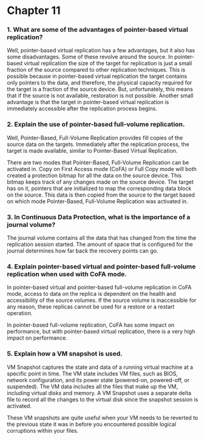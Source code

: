 # Chapter 11

### 1. What are some of the advantages of pointer-based virtual replication?
    
Well, pointer-based virtual replication has a few advantages, but it also has some disadvantages. Some of these revolve around the source. In pointer-based virtual replication the size of the target for replication is just a small fraction of the source compared to other replication techniques. This is possible because in pointer-based virtual replication the target contains only pointers to the data, and therefore, the physical capacity required for the target is a fraction of the source device. But, unfortunately, this means that if the source is not available, restoration is not possible. Another small advantage is that the target in pointer-based virtual replication is immediately accessible after the replication process begins.

### 2. Explain the use of pointer-based full-volume replication.
    
Well, Pointer-Based, Full-Volume Replication provides fill copies of the source data on the targets. Immediately after the replication process, the target is made available, similar to Pointer-Based Virtual Replication.
    
There are two modes that Pointer-Based, Full-Volume Replication can be activated in. Copy on First Access mode (CoFA) or Full Copy mode will both created a protection bitmap for all the data on the source device. This bitmap keeps track of any changes made on the source device. The target has on it, pointers that are initialized to map the corresponding data block on the source. This data is then copied from the source to the target based on which mode Pointer-Based, Full-Volume Replication was activated in.

### 3. In Continuous Data Protection, what is the importance of a journal volume? 

The journal volume contains all the data that has changed from the time the replication session started. The amount of space that is configured for the journal determines how far back the recovery points can go.

### 4. Explain pointer-based virtual and pointer-based full-volume replication when used with CoFA mode.

In pointer-based virtual and pointer-based full-volume replication in CoFA
mode, access to data on the replica is dependent on the health and accessibility
of the source volumes. If the source volume is inaccessible for any reason, these replicas cannot be used for a restore or a restart operation.

In pointer-based full-volume replication, CoFA has some impact on performance, but with pointer-based virtual replication, there is a very high impact on performance.

### 5. Explain how a VM snapshot is used.

VM Snapshot captures the state and data of a running virtual machine at a
specific point in time. The VM state includes VM files, such as BIOS, network
configuration, and its power state (powered-on, powered-off, or suspended).
The VM data includes all the files that make up the VM, including virtual disks
and memory. A VM Snapshot uses a separate delta file to record all the changes
to the virtual disk since the snapshot session is activated.

These VM snapshots are quite useful when your VM needs to be reverted to the previous state it was in before you encountered possible logical corruptions within your files.